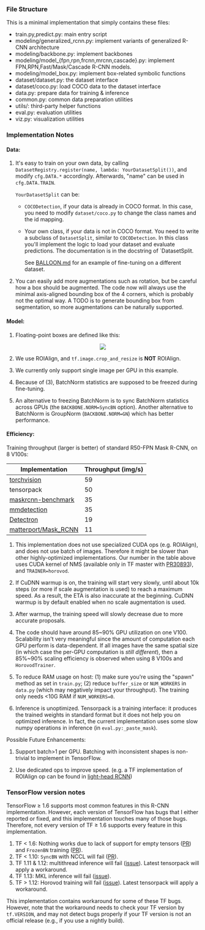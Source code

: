 
### File Structure
This is a minimal implementation that simply contains these files:
+ train.py,predict.py: main entry script
+ modeling/generalized_rcnn.py: implement variants of generalized R-CNN architecture
+ modeling/backbone.py: implement backbones
+ modeling/model_{fpn,rpn,frcnn,mrcnn,cascade}.py: implement FPN,RPN,Fast/Mask/Cascade R-CNN models.
+ modeling/model_box.py: implement box-related symbolic functions
+ dataset/dataset.py: the dataset interface
+ dataset/coco.py: load COCO data to the dataset interface
+ data.py: prepare data for training & inference
+ common.py: common data preparation utilities
+ utils/: third-party helper functions
+ eval.py: evaluation utilities
+ viz.py: visualization utilities

### Implementation Notes

#### Data:

1. It's easy to train on your own data, by calling `DatasetRegistry.register(name, lambda: YourDatasetSplit())`,
	 and modify `cfg.DATA.*` accordingly. Afterwards, "name" can be used in `cfg.DATA.TRAIN`.

	`YourDatasetSplit` can be:

   + `COCODetection`, if your data is already in COCO format. In this case, you need to
		 modify `dataset/coco.py` to change the class names and the id mapping.

   + Your own class, if your data is not in COCO format.
		 You need to write a subclass of `DatasetSplit`, similar to `COCODetection`.
     In this class you'll implement the logic to load your dataset and evaluate predictions.
		 The documentation is in the docstring of `DatasetSplit.

	 See [BALLOON.md](BALLOON.md) for an example of fine-tuning on a different dataset.

1. You can easily add more augmentations such as rotation, but be careful how a box should be
   augmented. The code now will always use the minimal axis-aligned bounding box of the 4 corners,
   which is probably not the optimal way.
   A TODO is to generate bounding box from segmentation, so more augmentations can be naturally supported.

#### Model:

1. Floating-point boxes are defined like this:

<p align="center"> <img src="https://user-images.githubusercontent.com/1381301/31527740-2f1b38ce-af84-11e7-8de1-628e90089826.png"> </p>

2. We use ROIAlign, and `tf.image.crop_and_resize` is __NOT__ ROIAlign.

3. We currently only support single image per GPU in this example.

4. Because of (3), BatchNorm statistics are supposed to be freezed during fine-tuning.

5. An alternative to freezing BatchNorm is to sync BatchNorm statistics across
   GPUs (the `BACKBONE.NORM=SyncBN` option).
   Another alternative to BatchNorm is GroupNorm (`BACKBONE.NORM=GN`) which has better performance.

#### Efficiency:

Training throughput (larger is better) of standard R50-FPN Mask R-CNN, on 8 V100s:

| Implementation                                                                                                                                   | Throughput (img/s) |
| -                                                                                                                                                | -                  |
| [torchvision](https://pytorch.org/blog/torchvision03/#segmentation-models)                                                                       | 59                 |
| tensorpack                                                                                                                                       | 50                 |
| [maskrcnn-benchmark](https://github.com/facebookresearch/maskrcnn-benchmark/blob/master/MODEL_ZOO.md#end-to-end-faster-and-mask-r-cnn-baselines) | 35                 |
| [mmdetection](https://github.com/open-mmlab/mmdetection/blob/master/docs/MODEL_ZOO.md#mask-r-cnn)                                                | 35                 |
| [Detectron](https://github.com/facebookresearch/Detectron)                                                                                       | 19                 |
| [matterport/Mask_RCNN](https://github.com/matterport/Mask_RCNN/)                                                                                 | 11                 |

1. This implementation does not use specialized CUDA ops (e.g. ROIAlign), 
   and does not use batch of images.
   Therefore it might be slower than other highly-optimized implementations.
   Our number in the table above uses CUDA kernel of NMS (available only in TF
   master with [PR30893](https://github.com/tensorflow/tensorflow/pull/30893)),
   and `TRAINER=horovod`.

1. If CuDNN warmup is on, the training will start very slowly, until about
   10k steps (or more if scale augmentation is used) to reach a maximum speed.
   As a result, the ETA is also inaccurate at the beginning.
   CuDNN warmup is by default enabled when no scale augmentation is used.

1. After warmup, the training speed will slowly decrease due to more accurate proposals.

1. The code should have around 85~90% GPU utilization on one V100.
	Scalability isn't very meaningful since the amount of computation each GPU perform is data-dependent.
	If all images have the same spatial size (in which case the per-GPU computation is *still different*),
	then a 85%~90% scaling efficiency is observed when using 8 V100s and `HorovodTrainer`.

1. To reduce RAM usage on host: (1) make sure you're using the "spawn" method as
   set in `train.py`; (2) reduce `buffer_size` or `NUM_WORKERS` in `data.py`
   (which may negatively impact your throughput). The training only needs <10G RAM if `NUM_WORKERS=0`.

1. Inference is unoptimized. Tensorpack is a training interface: it produces the trained weights
	 in standard format but it does not help you on optimized inference.
	 In fact, the current implementation uses some slow numpy operations in inference (in `eval.py:_paste_mask`).

Possible Future Enhancements:

1. Support batch>1 per GPU. Batching with inconsistent shapes is
   non-trivial to implement in TensorFlow.

1. Use dedicated ops to improve speed. (e.g. a TF implementation of ROIAlign op
   can be found in [light-head RCNN](https://github.com/zengarden/light_head_rcnn/tree/master/lib/lib_kernel))


### TensorFlow version notes

TensorFlow ≥ 1.6 supports most common features in this R-CNN implementation.
However, each version of TensorFlow has bugs that I either reported or fixed,
and this implementation touches many of those bugs.
Therefore, not every version of TF ≥ 1.6 supports every feature in this implementation.

1. TF < 1.6: Nothing works due to lack of support for empty tensors
   ([PR](https://github.com/tensorflow/tensorflow/pull/15264))
   and `FrozenBN` training
   ([PR](https://github.com/tensorflow/tensorflow/pull/12580)).
1. TF < 1.10: `SyncBN` with NCCL will fail ([PR](https://github.com/tensorflow/tensorflow/pull/20360)).
1. TF 1.11 & 1.12: multithread inference will fail ([issue](https://github.com/tensorflow/tensorflow/issues/22750)).
   Latest tensorpack will apply a workaround.
1. TF 1.13: MKL inference will fail ([issue](https://github.com/tensorflow/tensorflow/issues/24650)).
1. TF > 1.12: Horovod training will fail ([issue](https://github.com/tensorflow/tensorflow/issues/25946)).
   Latest tensorpack will apply a workaround.

This implementation contains workaround for some of these TF bugs.
However, note that the workaround needs to check your TF version by `tf.VERSION`,
and may not detect bugs properly if your TF version is not an official release
(e.g., if you use a nightly build).
